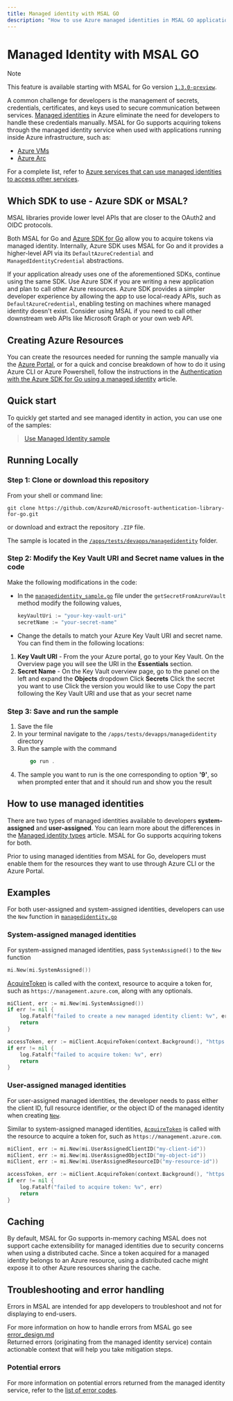 ```yaml
---
title: Managed identity with MSAL GO
description: "How to use Azure managed identities in MSAL GO applications."
---
```


# Managed Identity with MSAL GO

>[!NOTE]
>This feature is available starting with MSAL for Go version [`1.3.0-preview`](https://github.com/AzureAD/microsoft-authentication-library-for-go/releases/tag/v1.3.0-preview).

A common challenge for developers is the management of secrets, credentials, certificates, and keys used to secure communication between services. [Managed identities](/azure/active-directory/managed-identities-azure-resources/overview) in Azure eliminate the need for developers to handle these credentials manually. MSAL for Go supports acquiring tokens through the managed identity service when used with applications running inside Azure infrastructure, such as:

* [Azure VMs](https://azure.microsoft.com/free/virtual-machines/)
* [Azure Arc](/azure/azure-arc/overview)

For a complete list, refer to [Azure services that can use managed identities to access other services](/azure/active-directory/managed-identities-azure-resources/managed-identities-status).

## Which SDK to use - Azure SDK or MSAL?

MSAL libraries provide lower level APIs that are closer to the OAuth2 and OIDC protocols. 

Both MSAL for Go and [Azure SDK for Go](/azure/developer/go/) allow you to acquire tokens via managed identity. Internally, Azure SDK uses MSAL for Go and it provides a higher-level API via its `DefaultAzureCredential` and `ManagedIdentityCredential` abstractions.

If your application already uses one of the aforementioned SDKs, continue using the same SDK. Use Azure SDK if you are writing a new application and plan to call other Azure resources. Azure SDK provides a simpler developer experience by allowing the app to use local-ready APIs, such as `DefaultAzureCredential`, enabling testing on machines where managed identity doesn't exist. Consider using MSAL if you need to call other downstream web APIs like Microsoft Graph or your own web API.

## Creating Azure Resources

You can create the resources needed for running the sample manually via the [Azure Portal](https://portal.azure.com/#home), or for a quick and
concise breakdown of how to do it using Azure CLI or Azure Powershell, follow the instructions in the [Authentication with the Azure SDK for Go using a managed identity](/azure/developer/go/azure-sdk-authentication-managed-identity?tabs=azure-cli) article.

## Quick start

To quickly get started and see managed identity in action, you can use one of the samples:

> [Use Managed Identity sample](https://github.com/Azure-Samples/msal-managed-identity/tree/main/src/go)

## Running Locally

### Step 1:  Clone or download this repository

From your shell or command line:

```Shell
git clone https://github.com/AzureAD/microsoft-authentication-library-for-go.git
```

or download and extract the repository `.ZIP` file.

The sample is located in the [`/apps/tests/devapps/managedidentity`](https://github.com/AzureAD/microsoft-authentication-library-for-go/blob/c5febcbae287a26a0cfedd45f4edeaf3c41ad7dc/apps/tests/devapps/managedidentity/managedidentity_sample.go) folder.

### Step 2:  Modify the Key Vault URI and Secret name values in the code

Make the following modifications in the code:

- In the [`managedidentity_sample.go`](https://github.com/AzureAD/microsoft-authentication-library-for-go/blob/andyohart/managed-identity/apps/tests/devapps/managedidentity/managedidentity_sample.go) file under the `getSecretFromAzureVault` method modify the following values,

    ```go
    keyVaultUri := "your-key-vault-uri"
    secretName := "your-secret-name"
    ```

- Change the details to match your Azure Key Vault URI and secret name. You can find them in the following locations:

1. **Key Vault URI** - From the your Azure portal, go to your Key Vault. On the Overview page you will see the URI in the **Essentials** section.
1. **Secret Name** - On the Key Vault overview page, go to the panel on the left and expand the **Objects** dropdown
Click **Secrets**
Click the secret you want to use
Click the version you would like to use
Copy the part following the Key Vault URI and use that as your secret name

### Step 3: Save and run the sample

1. Save the file  
1. In your terminal navigate to the `/apps/tests/devapps/managedidentity` directory  
1. Run the sample with the command
    ```go
        go run .
    ```  
1. The sample you want to run is the one corresponding to option **'9'**, so when prompted enter that and it should run and show you the result

## How to use managed identities

There are two types of managed identities available to developers **system-assigned** and **user-assigned**. You can learn more about the differences in the [Managed identity types](/entra/identity/managed-identities-azure-resources/overview#managed-identity-types) article. MSAL for Go supports acquiring tokens for both.

Prior to using managed identities from MSAL for Go, developers must enable them for the resources they want to use through Azure CLI or the Azure Portal.

## Examples

For both user-assigned and system-assigned identities, developers can use the `New` function in [`managedidentity.go`](https://github.com/AzureAD/microsoft-authentication-library-for-go/blob/c5febcbae287a26a0cfedd45f4edeaf3c41ad7dc/apps/managedidentity/managedidentity.go#L107)

### System-assigned managed identities

For system-assigned managed identities, pass `SystemAssigned()` to the `New` function

```go
mi.New(mi.SystemAssigned())
```

[AcquireToken](https://github.com/AzureAD/microsoft-authentication-library-for-go/blob/c5febcbae287a26a0cfedd45f4edeaf3c41ad7dc/apps/managedidentity/managedidentity.go#L216) is called with the context, resource to acquire a token for, such as `https://management.azure.com`, along with any optionals.

```go
miClient, err := mi.New(mi.SystemAssigned())
if err != nil {
    log.Fatalf("failed to create a new managed identity client: %v", err)
    return
}

accessToken, err := miClient.AcquireToken(context.Background(), "https://vault.azure.net")
if err != nil {
    log.Fatalf("failed to acquire token: %v", err)
    return
}
```

### User-assigned managed identities

For user-assigned managed identities, the developer needs to pass either the client ID, full resource identifier, or the object ID of the managed identity when creating [`New`](https://github.com/AzureAD/microsoft-authentication-library-for-go/blob/c5febcbae287a26a0cfedd45f4edeaf3c41ad7dc/apps/managedidentity/managedidentity.go#L107).

Similar to system-assigned managed identities, [`AcquireToken`](https://github.com/AzureAD/microsoft-authentication-library-for-go/blob/c5febcbae287a26a0cfedd45f4edeaf3c41ad7dc/apps/managedidentity/managedidentity.go#L216) is called with the resource to acquire a token for, such as `https://management.azure.com`.

```go
miClient, err := mi.New(mi.UserAssignedClientID("my-client-id"))
miClient, err := mi.New(mi.UserAssignedObjectID("my-object-id"))
miClient, err := mi.New(mi.UserAssignedResourceID("my-resource-id"))

accessToken, err := miClient.AcquireToken(context.Background(), "https://vault.azure.net")
if err != nil {
    log.Fatalf("failed to acquire token: %v", err)
    return
}
```

## Caching

By default, MSAL for Go supports in-memory caching
MSAL does not support cache extensibility for managed identities due to security concerns when using a distributed cache.
Since a token acquired for a managed identity belongs to an Azure resource, using a distributed cache might expose it to other Azure resources sharing the cache.

## Troubleshooting and error handling

Errors in MSAL are intended for app developers to troubleshoot and not for displaying to end-users.  

For more information on how to handle errors from MSAL go see [error_design.md](https://github.com/AzureAD/microsoft-authentication-library-for-go/blob/andyohart/managed-identity/apps/errors/error_design.md)  
Returned errors (originating from the managed identity service) contain actionable context that will help you take mitigation steps.

### Potential errors

For more information on potential errors returned from the managed identity service, refer to the [list of error codes](/entra/identity-platform/reference-error-codes).